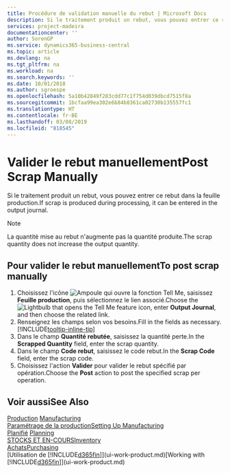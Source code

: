 ```yaml
---
title: Procédure de validation manuelle du rebut | Microsoft Docs
description: Si le traitement produit un rebut, vous pouvez entrer ce rebut dans la feuille production. Remarquez que la quantité perte n'augmente pas la quantité produite.
services: project-madeira
documentationcenter: ''
author: SorenGP
ms.service: dynamics365-business-central
ms.topic: article
ms.devlang: na
ms.tgt_pltfrm: na
ms.workload: na
ms.search.keywords: ''
ms.date: 10/01/2018
ms.author: sgroespe
ms.openlocfilehash: 5a10b42849f283cdd77c1f754d039dbcd7515f8a
ms.sourcegitcommit: 1bcfaa99ea302e6b84b8361ca02730b135557fc1
ms.translationtype: HT
ms.contentlocale: fr-BE
ms.lasthandoff: 03/08/2019
ms.locfileid: "818545"
---
```

# <a name="post-scrap-manually"></a><span data-ttu-id="14bde-104">Valider le rebut manuellement</span><span class="sxs-lookup"><span data-stu-id="14bde-104">Post Scrap Manually</span></span>
<span data-ttu-id="14bde-105">Si le traitement produit un rebut, vous pouvez entrer ce rebut dans la feuille production.</span><span class="sxs-lookup"><span data-stu-id="14bde-105">If scrap is produced during processing, it can be entered in the output journal.</span></span> 

> [!NOTE]
> <span data-ttu-id="14bde-106">La quantité mise au rebut n'augmente pas la quantité produite.</span><span class="sxs-lookup"><span data-stu-id="14bde-106">The scrap quantity does not increase the output quantity.</span></span>  

## <a name="to-post-scrap-manually"></a><span data-ttu-id="14bde-107">Pour valider le rebut manuellement</span><span class="sxs-lookup"><span data-stu-id="14bde-107">To post scrap manually</span></span>  
1. <span data-ttu-id="14bde-108">Choisissez l'icône ![Ampoule qui ouvre la fonction Tell Me](media/ui-search/search_small.png "Dites-moi ce que vous voulez faire"), saisissez **Feuille production**, puis sélectionnez le lien associé.</span><span class="sxs-lookup"><span data-stu-id="14bde-108">Choose the ![Lightbulb that opens the Tell Me feature](media/ui-search/search_small.png "Tell me what you want to do") icon, enter **Output Journal**, and then choose the related link.</span></span>  
2. <span data-ttu-id="14bde-109">Renseignez les champs selon vos besoins.</span><span class="sxs-lookup"><span data-stu-id="14bde-109">Fill in the fields as necessary.</span></span> [!INCLUDE[tooltip-inline-tip](includes/tooltip-inline-tip_md.md)]  
3. <span data-ttu-id="14bde-110">Dans le champ **Quantité rebutée**, saisissez la quantité perte.</span><span class="sxs-lookup"><span data-stu-id="14bde-110">In the **Scrapped Quantity** field, enter the scrap quantity.</span></span>  
4. <span data-ttu-id="14bde-111">Dans le champ **Code rebut**, saisissez le code rebut.</span><span class="sxs-lookup"><span data-stu-id="14bde-111">In the **Scrap Code** field, enter the scrap code.</span></span>  
5. <span data-ttu-id="14bde-112">Choisissez l'action **Valider** pour valider le rebut spécifié par opération.</span><span class="sxs-lookup"><span data-stu-id="14bde-112">Choose the **Post** action to post the specified scrap per operation.</span></span>  

## <a name="see-also"></a><span data-ttu-id="14bde-113">Voir aussi</span><span class="sxs-lookup"><span data-stu-id="14bde-113">See Also</span></span>  
<span data-ttu-id="14bde-114">[Production](production-manage-manufacturing.md)  </span><span class="sxs-lookup"><span data-stu-id="14bde-114">[Manufacturing](production-manage-manufacturing.md)  </span></span>  
[<span data-ttu-id="14bde-115">Paramétrage de la production</span><span class="sxs-lookup"><span data-stu-id="14bde-115">Setting Up Manufacturing</span></span>](production-configure-production-processes.md)  
<span data-ttu-id="14bde-116">[Planifié](production-planning.md)    </span><span class="sxs-lookup"><span data-stu-id="14bde-116">[Planning](production-planning.md)    </span></span>  
[<span data-ttu-id="14bde-117">STOCKS ET EN-COURS</span><span class="sxs-lookup"><span data-stu-id="14bde-117">Inventory</span></span>](inventory-manage-inventory.md)  
[<span data-ttu-id="14bde-118">Achats</span><span class="sxs-lookup"><span data-stu-id="14bde-118">Purchasing</span></span>](purchasing-manage-purchasing.md)  
<span data-ttu-id="14bde-119">[Utilisation de [!INCLUDE[d365fin](includes/d365fin_md.md)]](ui-work-product.md)</span><span class="sxs-lookup"><span data-stu-id="14bde-119">[Working with [!INCLUDE[d365fin](includes/d365fin_md.md)]](ui-work-product.md)</span></span>
